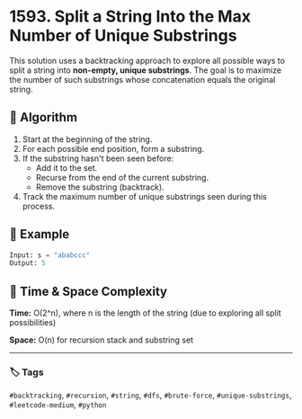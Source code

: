 # 1593. Split a String Into the Max Number of Unique Substrings

This solution uses a backtracking approach to explore all possible ways to split a string into **non-empty, unique substrings**. The goal is to maximize the number of such substrings whose concatenation equals the original string.

## 🧠 Algorithm

1. Start at the beginning of the string.
2. For each possible end position, form a substring.
3. If the substring hasn't been seen before:
   - Add it to the set.
   - Recurse from the end of the current substring.
   - Remove the substring (backtrack).
4. Track the maximum number of unique substrings seen during this process.

## 📌 Example

```python
Input: s = "ababccc"
Output: 5
```

## 🚀 Time & Space Complexity

**Time:** O(2^n), where n is the length of the string (due to exploring all split possibilities)

**Space:** O(n) for recursion stack and substring set

---

### 🏷️ Tags

`#backtracking`, `#recursion`, `#string`, `#dfs`, `#brute-force`, `#unique-substrings`, `#leetcode-medium`, `#python`
